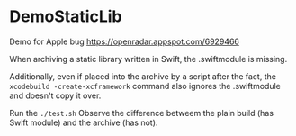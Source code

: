 # DemoStaticLib
Demo for Apple bug https://openradar.appspot.com/6929466

 
When archiving a static library written in Swift, the .swiftmodule is missing.

Additionally, even if placed into the archive by a script after the fact, the `xcodebuild -create-xcframework` command also ignores the .swiftmodule and doesn't copy it over.

Run the `./test.sh`
Observe the difference betweem the plain build (has Swift module) and the archive (has not).
